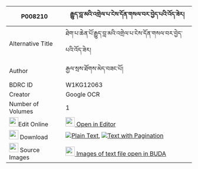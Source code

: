 |P008210|རྒྱུད་བླ་མའི་འགྲེལ་པ་ངེས་དོན་གསལ་བར་བྱེད་པའི་འོད་ཟེར། 
| --- | --- 
|Alternative Title |ཐེག་པ་ཆེན་པོ་རྒྱུད་བླ་མའི་འགྲེལ་པ་ངེས་དོན་གསལ་བར་བྱེད་པའི་འོད་ཟེར།
|Author| རྒྱལ་སྲས་ཐོགས་མེད་བཟང་པོ།
|BDRC ID | W1KG12063
|Creator | Google OCR
|Number of Volumes| 1
|<img width="25" src="https://img.icons8.com/color/25/000000/edit-property.png">Edit Online| [<img width="25" src="https://avatars.githubusercontent.com/u/45091458?s=200&v=4"> Open in Editor](http://editor.openpecha.org/P008210)
|<img width="25" src="https://img.icons8.com/fluent/48/000000/download-2.png"/>  Download | [![](https://img.icons8.com/color/20/000000/txt.png)Plain Text](https://github.com/Openpecha/P008210/releases/download/v1/gyulama_i_drelpa_ngedon_salwa__plain_P008210.zip), [![](https://img.icons8.com/color/20/000000/txt.png)Text with Pagination](https://github.com/Openpecha/P008210/releases/download/v1/gyulama_i_drelpa_ngedon_salwa__pages_P008210.zip)
|<img width="25" src="https://img.icons8.com/plasticine/100/000000/pictures-folder.png"/>  Source Images | [<img width="25" src="https://library.bdrc.io/icons/BUDA-small.svg"> Images of text file open in BUDA](https://library.bdrc.io/show/bdr:W1KG12063)